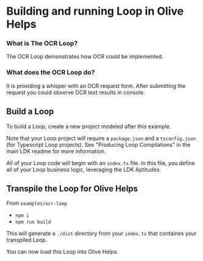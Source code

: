 # Building and running Loop in Olive Helps

### What is The OCR Loop?

The OCR Loop demonstrates how OCR could be implemented.

### What does the OCR Loop do?

It is providing a whisper with an OCR request form. After submitting the request you could observe OCR text results in console.

## Build a Loop
To build a Loop, create a new project modeled after this example.

Note that your Loop project will require a `package.json` and a `tsconfig.json` (for Typescript Loop projects). See "Producing Loop Compilations" in the main LDK readme for more information.

All of your Loop code will begin with an `index.ts` file. In this file, you define all of your Loop business logic, leveraging the LDK Aptitudes.

## Transpile the Loop for Olive Helps
From `examples/ocr-loop`
- `npm i`
- `npm run build`

This will generate a `./dist` directory from your `index.ts` that containes your transpiled Loop.

You can now load this Loop into Olive Helps.